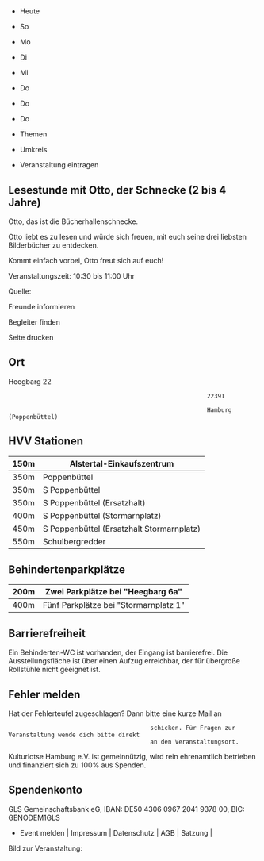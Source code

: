 # 

- Heute
- So
- Mo
- Di
- Mi
- Do
- Do
- Do

- Themen
- Umkreis

- Veranstaltung eintragen

## Lesestunde mit Otto, der Schnecke (2 bis 4 Jahre)

<!-- image -->

Otto, das ist die Bücherhallenschnecke.

Otto liebt es zu lesen und würde sich freuen, mit euch seine drei liebsten Bilderbücher zu entdecken.

Kommt einfach vorbei, Otto freut sich auf euch!

Veranstaltungszeit: 10:30 bis 11:00 Uhr

Quelle:

Freunde informieren

Begleiter finden

Seite drucken

## Ort

Heegbarg 22

				                                            22391 

				                                            Hamburg (Poppenbüttel)

## HVV Stationen

| 150m   | Alstertal-Einkaufszentrum                 |
|--------|-------------------------------------------|
| 350m   | Poppenbüttel                              |
| 350m   | S Poppenbüttel                            |
| 350m   | S Poppenbüttel (Ersatzhalt)               |
| 400m   | S Poppenbüttel (Stormarnplatz)            |
| 450m   | S Poppenbüttel (Ersatzhalt Stormarnplatz) |
| 550m   | Schulbergredder                           |

## Behindertenparkplätze

| 200m   | Zwei Parkplätze bei "Heegbarg  6a"     |
|--------|----------------------------------------|
| 400m   | Fünf Parkplätze bei "Stormarnplatz  1" |

## Barrierefreiheit

Ein Behinderten-WC ist vorhanden, der Eingang ist barrierefrei. Die Ausstellungsfläche ist über einen Aufzug erreichbar, der für übergroße Rollstühle nicht geeignet ist.

## Fehler melden

Hat der Fehlerteufel zugeschlagen? Dann bitte eine kurze Mail an
											
											schicken. Für Fragen zur Veranstaltung wende dich bitte direkt
											an den Veranstaltungsort.

Kulturlotse Hamburg e.V. ist gemeinnützig, wird rein ehrenamtlich betrieben und finanziert sich zu 100% aus Spenden.

## Spendenkonto

GLS Gemeinschaftsbank eG, IBAN: DE50 4306 0967 2041 9378 00, BIC: GENODEM1GLS

- Event melden | Impressum | Datenschutz | AGB | Satzung |

Bild zur Veranstaltung:

<!-- image -->